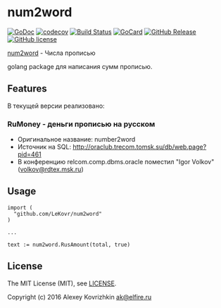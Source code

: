 
num2word
========

[![GoDoc][gd1]][gd2]
 [![codecov][cc1]][cc2]
 [![Build Status][bs1]][bs2]
 [![GoCard][gc1]][gc2]
 [![GitHub Release][gr1]][gr2]
 [![GitHub license][gl1]][gl2]

[bs1]: https://cloud.drone.io/api/badges/LeKovr/num2word/status.svg
[bs2]: https://cloud.drone.io/LeKovr/num2word
[cc1]: https://codecov.io/gh/LeKovr/num2word/branch/master/graph/badge.svg
[cc2]: https://codecov.io/gh/LeKovr/num2word
[gd1]: https://godoc.org/github.com/LeKovr/num2word?status.svg
[gd2]: https://godoc.org/github.com/LeKovr/num2word
[gc1]: https://goreportcard.com/badge/github.com/LeKovr/num2word
[gc2]: https://goreportcard.com/report/github.com/LeKovr/num2word
[gr1]: https://img.shields.io/github/release-pre/LeKovr/num2word.svg
[gr2]: https://github.com/LeKovr/num2word/releases
[gl1]: https://img.shields.io/github/license/LeKovr/num2word.svg
[gl2]: LICENSE

[num2word](https://github.com/LeKovr/num2word) - Числа прописью

golang package для написания сумм прописью.

Features
--------

В текущей версии реализовано:

### RuMoney - деньги прописью на русском

* Оригинальное название: number2word
* Источник на SQL: http://oraclub.trecom.tomsk.su/db/web.page?pid=461
* В конференцию relcom.comp.dbms.oracle поместил "Igor Volkov" (volkov@rdtex.msk.ru)

Usage
-----

```
import (
  "github.com/LeKovr/num2word"
)

...

text := num2word.RusAmount(total, true)
```

License
-------

The MIT License (MIT), see [LICENSE](LICENSE).

Copyright (c) 2016 Alexey Kovrizhkin ak@elfire.ru
